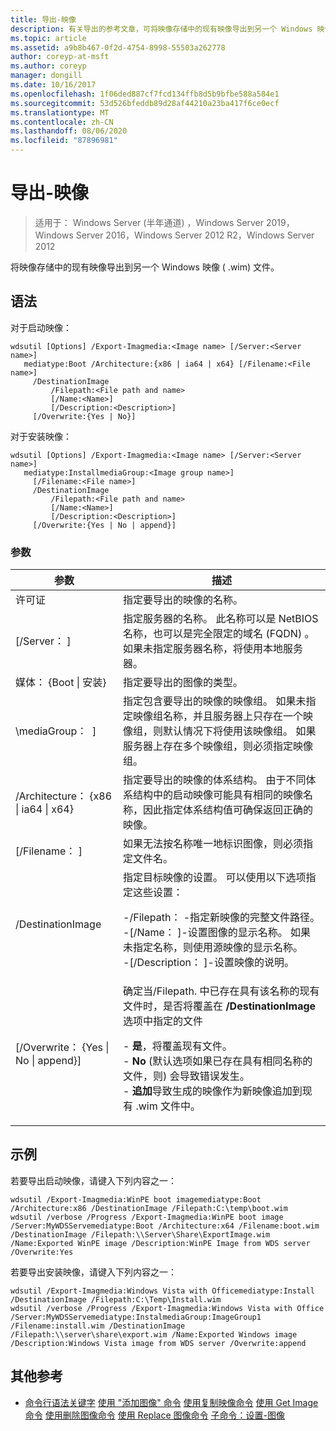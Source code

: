 ```yaml
---
title: 导出-映像
description: 有关导出的参考文章，可将映像存储中的现有映像导出到另一个 Windows 映像 ( .wim) 文件。
ms.topic: article
ms.assetid: a9b8b467-0f2d-4754-8998-55503a262778
author: coreyp-at-msft
ms.author: coreyp
manager: dongill
ms.date: 10/16/2017
ms.openlocfilehash: 1f06ded887cf7fcd134ffb8d5b9bfbe588a584e1
ms.sourcegitcommit: 53d526bfeddb89d28af44210a23ba417f6ce0ecf
ms.translationtype: MT
ms.contentlocale: zh-CN
ms.lasthandoff: 08/06/2020
ms.locfileid: "87896981"
---
```

# <a name="export-image"></a>导出-映像

> 适用于： Windows Server (半年通道) ，Windows Server 2019，Windows Server 2016，Windows Server 2012 R2，Windows Server 2012

将映像存储中的现有映像导出到另一个 Windows 映像 ( .wim) 文件。

## <a name="syntax"></a>语法
对于启动映像：
```
wdsutil [Options] /Export-Imagmedia:<Image name> [/Server:<Server name>]
   mediatype:Boot /Architecture:{x86 | ia64 | x64} [/Filename:<File name>]
     /DestinationImage
         /Filepath:<File path and name>
         [/Name:<Name>]
         [/Description:<Description>]
     [/Overwrite:{Yes | No}]
```
对于安装映像：
```
wdsutil [Options] /Export-Imagmedia:<Image name> [/Server:<Server name>]
   mediatype:InstallmediaGroup:<Image group name>]
     [/Filename:<File name>]
     /DestinationImage
         /Filepath:<File path and name>
         [/Name:<Name>]
         [/Description:<Description>]
     [/Overwrite:{Yes | No | append}]
```
### <a name="parameters"></a>参数
|参数|描述|
|-------|--------|
许可证<Image name>|指定要导出的映像的名称。|
|[/Server： <Server name> ]|指定服务器的名称。 此名称可以是 NetBIOS 名称，也可以是完全限定的域名 (FQDN) 。 如果未指定服务器名称，将使用本地服务器。|
媒体： {Boot &#124; 安装}|指定要导出的图像的类型。|
|\mediaGroup： <Image group name> ]|指定包含要导出的映像的映像组。 如果未指定映像组名称，并且服务器上只存在一个映像组，则默认情况下将使用该映像组。 如果服务器上存在多个映像组，则必须指定映像组。|
|/Architecture： {x86 &#124; ia64 &#124; x64}|指定要导出的映像的体系结构。 由于不同体系结构中的启动映像可能具有相同的映像名称，因此指定体系结构值可确保返回正确的映像。|
|[/Filename： <Filename> ]|如果无法按名称唯一地标识图像，则必须指定文件名。|
|/DestinationImage|指定目标映像的设置。 可以使用以下选项指定这些设置：<p>-/Filepath： <File path and name> -指定新映像的完整文件路径。<br />-[/Name： <Name> ]-设置图像的显示名称。 如果未指定名称，则使用源映像的显示名称。<br />-[/Description： <Description>]-设置映像的说明。|
|[/Overwrite： {Yes &#124; No &#124; append}]|确定当/Filepath. 中已存在具有该名称的现有文件时，是否将覆盖在 **/DestinationImage**选项中指定的文件<p>-   **是**，将覆盖现有文件。<br />-   **No** (默认选项如果已存在具有相同名称的文件，则) 会导致错误发生。<br />-   **追加**导致生成的映像作为新映像追加到现有 .wim 文件中。|
## <a name="examples"></a>示例
若要导出启动映像，请键入下列内容之一：
```
wdsutil /Export-Imagmedia:WinPE boot imagemediatype:Boot /Architecture:x86 /DestinationImage /Filepath:C:\temp\boot.wim
wdsutil /verbose /Progress /Export-Imagmedia:WinPE boot image /Server:MyWDSServemediatype:Boot /Architecture:x64 /Filename:boot.wim
/DestinationImage /Filepath:\\Server\Share\ExportImage.wim /Name:Exported WinPE image /Description:WinPE Image from WDS server /Overwrite:Yes
```
若要导出安装映像，请键入下列内容之一：
```
wdsutil /Export-Imagmedia:Windows Vista with Officemediatype:Install /DestinationImage /Filepath:C:\Temp\Install.wim
wdsutil /verbose /Progress /Export-Imagmedia:Windows Vista with Office /Server:MyWDSServemediatype:InstalmediaGroup:ImageGroup1
/Filename:install.wim /DestinationImage /Filepath:\\server\share\export.wim /Name:Exported Windows image /Description:Windows Vista image from WDS server /Overwrite:append
```
## <a name="additional-references"></a>其他参考
- [命令行语法关键字](command-line-syntax-key.md) 
[使用 "添加图像" 命令](using-the-add-image-command.md) 
[使用复制映像命令](using-the-copy-image-command.md) 
[使用 Get Image 命令](using-the-get-image-command.md) 
[使用删除图像命令](using-the-remove-image-command.md) 
[使用 Replace 图像命令](using-the-replace-image-command.md) 
[子命令：设置-图像](subcommand-set-image.md)
